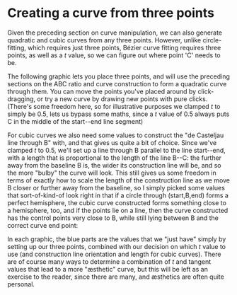 # Creating a curve from three points

Given the preceding section on curve manipulation, we can also generate quadratic and cubic curves from any three points. However, unlike circle-fitting, which requires just three points, Bézier curve fitting requires three points, as well as a *t* value, so we can figure out where point 'C' needs to be.

The following graphic lets you place three points, and will use the preceding sections on the ABC ratio and curve construction to form a quadratic curve through them. You can move the points you've placed around by click-dragging, or try a new curve by drawing new points with pure clicks. (There's some freedom here, so for illustrative purposes we clamped *t* to simply be 0.5, lets us bypass some maths, since a *t* value of 0.5 always puts C in the middle of the start--end line segment)

<Graphic title="Fitting a quadratic Bézier curve" setup={this.setup} draw={this.drawQuadratic} onClick={this.onClick} />

For cubic curves we also need some values to construct the "de Casteljau line through B" with, and that gives us quite a bit of choice. Since we've clamped *t* to 0.5, we'll set up a line through B parallel to the line start--end, with a length that is proportional to the length of the line B--C: the further away from the baseline B is, the wider its construction line will be, and so the more "bulby" the curve will look. This still gives us some freedom in terms of exactly how to scale the length of the construction line as we move B closer or further away from the baseline, so I simply picked some values that sort-of-kind-of look right in that if a circle through (start,B,end) forms a perfect hemisphere, the cubic curve constructed forms something close to a hemisphere, too, and if the points lie on a line, then the curve constructed has the control points very close to B, while still lying between B and the correct curve end point:

<Graphic title="Fitting a cubic Bézier curve" setup={this.setup} draw={this.drawCubic} onClick={this.onClick} />

In each graphic, the blue parts are the values that we "just have" simply by setting up our three points, combined with our decision on which *t* value to use (and construction line orientation and length for cubic curves). There are of course many ways to determine a combination of *t* and tangent values that lead to a more "æsthetic" curve, but this will be left as an exercise to the reader, since there are many, and æsthetics are often quite personal.
